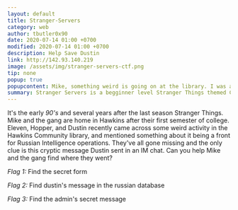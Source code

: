```yaml
---
layout: default
title: Stranger-Servers
category: web
author: tbutler0x90
date: 2020-07-14 01:00 +0700
modified: 2020-07-14 01:00 +0700
description: Help Save Dustin 
link: http://142.93.140.219
image: /assets/img/stranger-servers-ctf.png
tip: none
popup: true 
popupcontent: Mike, something weird is going on at the library. I was able to hack into some russian form I found on the website. I think the they're  using the library as a front for more mindflayer research. I can't find where the form is again but if you can find it and gain admin access, we might be able to find what they're up to. Here's the link to the library website. Oh, and i think "роботы" has something to do with it all. </br> ~ Dustin  
summary: Stranger Servers is a begginner level Stranger Things themed CTF Challenge focusing on web application security with a hint of OSINT  
---
```



It's the early *90's* and several years after the last season Stranger Things. Mike and the gang are home in Hawkins after their first semester of college. Eleven, Hopper, and Dustin recently came across some weird activity in the Hawkins Community library, and mentioned something about it being a front for Russian Intelligence operations. They've all gone missing and the only clue is this cryptic message Dustin sent in an IM chat. Can you help Mike and the gang find where they went?

*Flag 1:* Find the secret form

*Flag 2:* Find dustin's message in the russian database 

*Flag 3:* Find the admin's secret message 